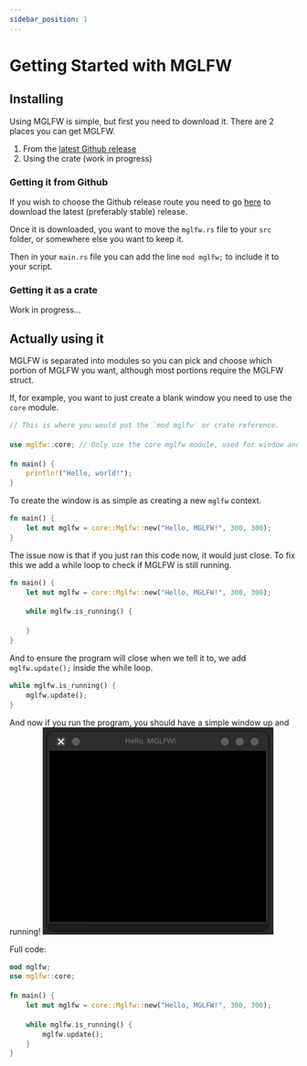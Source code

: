 ```yaml
---
sidebar_position: 1
---
```


# Getting Started with MGLFW
## Installing
Using MGLFW is simple, but first you need to download it. There are 2 places you can get MGLFW.
1. From the [latest Github release](https://github.com/Skelebyte/mglfw)
2. Using the crate (work in progress)

### Getting it from Github
If you wish to choose the Github release route you need to go [here](https://github.com/Skelebyte/mglfw) to download the latest (preferably stable) release.

Once it is downloaded, you want to move the `mglfw.rs` file to your `src` folder, or somewhere else you want to keep it.

Then in your `main.rs` file you can add the line `mod mglfw;` to include it to your script.

### Getting it as a crate
Work in progress...

## Actually using it
MGLFW is separated into modules so you can pick and choose which portion of MGLFW you want, although most portions require the MGLFW struct.

If, for example, you want to just create a blank window you need to use the `core` module.

```rust
// This is where you would put the `mod mglfw` or crate reference.

use mglfw::core; // Only use the core mglfw module, used for window and glfw context creation.

fn main() {
    println!("Hello, world!");
}
```

To create the window is as simple as creating a new `mglfw` context.

```rust
fn main() {
    let mut mglfw = core::Mglfw::new("Hello, MGLFW!", 300, 300);
}
```

The issue now is that if you just ran this code now, it would just close. To fix this we add a while loop to check if MGLFW is still running.

```rust
fn main() {
    let mut mglfw = core::Mglfw::new("Hello, MGLFW!", 300, 300);

    while mglfw.is_running() {

    }
}
```

And to ensure the program will close when we tell it to, we add `mglfw.update();` inside the while loop.
```rust
while mglfw.is_running() {
    mglfw.update();
}
```

And now if you run the program, you should have a simple window up and running!
![img](img/image.png)

Full code:
```rust
mod mglfw;
use mglfw::core;

fn main() {
    let mut mglfw = core::Mglfw::new("Hello, MGLFW!", 300, 300);

    while mglfw.is_running() {
        mglfw.update();
    }
}
```